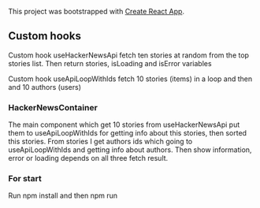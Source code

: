 This project was bootstrapped with [Create React App](https://github.com/facebook/create-react-app).

## Custom hooks
Custom hook useHackerNewsApi fetch ten stories at random from the
top stories list. Then return stories, isLoading and isError variables

Custom hook useApiLoopWithIds fetch 10 stories (items) in a loop and then and 10 authors (users)

### HackerNewsContainer
The main component which get 10 stories from useHackerNewsApi put them to useApiLoopWithIds for getting info about this stories, then sorted this stories. From stories I get authors ids which going to useApiLoopWithIds and getting info about authors. Then show information, error or loading depends on all three fetch result.

### For start
Run npm install and then npm run





